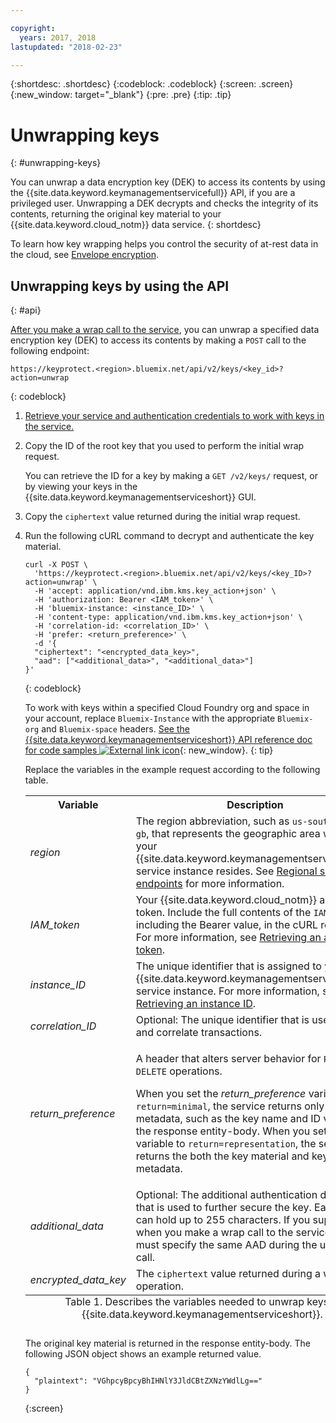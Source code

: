 ```yaml
---

copyright:
  years: 2017, 2018
lastupdated: "2018-02-23"

---
```


{:shortdesc: .shortdesc}
{:codeblock: .codeblock}
{:screen: .screen}
{:new_window: target="_blank"}
{:pre: .pre}
{:tip: .tip}

# Unwrapping keys
{: #unwrapping-keys}

You can unwrap a data encryption key (DEK) to access its contents by using the {{site.data.keyword.keymanagementservicefull}} API, if you are a privileged user. Unwrapping a DEK decrypts and checks the integrity of its contents, returning the original key material to your {{site.data.keyword.cloud_notm}} data service.
{: shortdesc}

To learn how key wrapping helps you control the security of at-rest data in the cloud, see [Envelope encryption](/docs/services/keymgmt/keyprotect_envelope.html).

## Unwrapping keys by using the API
{: #api}

[After you make a wrap call to the service](/docs/services/keymgmt/keyprotect_wrap_keys.html), you can unwrap a specified data encryption key (DEK) to access its contents by making a `POST` call to the following endpoint:

```
https://keyprotect.<region>.bluemix.net/api/v2/keys/<key_id>?action=unwrap
```
{: codeblock}

1. [Retrieve your service and authentication credentials to work with keys in the service.](/docs/services/keymgmt/keyprotect_authentication.html)

2. Copy the ID of the root key that you used to perform the initial wrap request.

    You can retrieve the ID for a key by making a `GET /v2/keys/` request, or by viewing your keys in the {{site.data.keyword.keymanagementserviceshort}} GUI.

3. Copy the `ciphertext` value returned during the initial wrap request.

4. Run the following cURL command to decrypt and authenticate the key material.

    ```cURL
    curl -X POST \
      'https://keyprotect.<region>.bluemix.net/api/v2/keys/<key_ID>?action=unwrap' \
      -H 'accept: application/vnd.ibm.kms.key_action+json' \
      -H 'authorization: Bearer <IAM_token>' \
      -H 'bluemix-instance: <instance_ID>' \
      -H 'content-type: application/vnd.ibm.kms.key_action+json' \
      -H 'correlation-id: <correlation_ID>' \
      -H 'prefer: <return_preference>' \
      -d '{
      "ciphertext": "<encrypted_data_key>",
      "aad": ["<additional_data>", "<additional_data>"]
    }'
    ```
    {: codeblock}

    To work with keys within a specified Cloud Foundry org and space in your account, replace `Bluemix-Instance` with the appropriate `Bluemix-org` and `Bluemix-space` headers. [See the {{site.data.keyword.keymanagementserviceshort}} API reference doc for code samples ![External link icon](../../icons/launch-glyph.svg "External link icon")](https://console.bluemix.net/apidocs/639){: new_window}.
    {: tip}

    Replace the variables in the example request according to the following table.
    <table>
      <tr>
        <th>Variable</th>
        <th>Description</th>
      </tr>
      <tr>
        <td><em>region</em></td>
        <td>The region abbreviation, such as <code>us-south</code> or <code>eu-gb</code>, that represents the geographic area where your {{site.data.keyword.keymanagementserviceshort}} service instance resides. See <a href="/docs/services/keymgmt/keyprotect_regions.html#endpoints">Regional service endpoints</a> for more information.</td>
      </tr>
      <tr>
        <td><em>IAM_token</em></td>
        <td>Your {{site.data.keyword.cloud_notm}} access token. Include the full contents of the <code>IAM</code> token, including the Bearer value, in the cURL request. For more information, see <a href="/docs/services/keymgmt/keyprotect_authentication.html#retrieve_token">Retrieving an access token</a>.</td>
      </tr>
      <tr>
        <td><em>instance_ID</em></td>
        <td>The unique identifier that is assigned to your {{site.data.keyword.keymanagementserviceshort}} service instance. For more information, see <a href="/docs/services/keymgmt/keyprotect_authentication.html#retrieve_instance_ID">Retrieving an instance ID</a>.</td>
      </tr>
      <tr>
        <td><em>correlation_ID</em></td>
        <td>Optional: The unique identifier that is used to track and correlate transactions.</td>
      </tr>
      <tr>
        <td><em>return_preference</em></td>
        <td><p>A header that alters server behavior for <code>POST</code> and <code>DELETE</code> operations.</p><p>When you set the <em>return_preference</em> variable to <code>return=minimal</code>, the service returns only the key metadata, such as the key name and ID value, in the response entity-body. When you set the variable to <code>return=representation</code>, the service returns the both the key material and key metadata.</p></td>
      </tr>
      <tr>
        <td><em>additional_data</em></td>
        <td>Optional: The additional authentication data (AAD) that is used to further secure the key. Each string can hold up to 255 characters. If you supply AAD when you make a wrap call to the service, you must specify the same AAD during the unwrap call.</td>
      </tr>
      <tr>
        <td><em>encrypted_data_key</em></td>
        <td>The <code>ciphertext</code> value returned during a wrap operation.</td>
      </tr>
      <caption style="caption-side:bottom;">Table 1. Describes the variables needed to unwrap keys in {{site.data.keyword.keymanagementserviceshort}}.</caption>
    </table>

    The original key material is returned in the response entity-body. The following JSON object shows an example returned value.

    ```
    {
      "plaintext": "VGhpcyBpcyBhIHNlY3JldCBtZXNzYWdlLg=="
    }
    ```
    {:screen}
